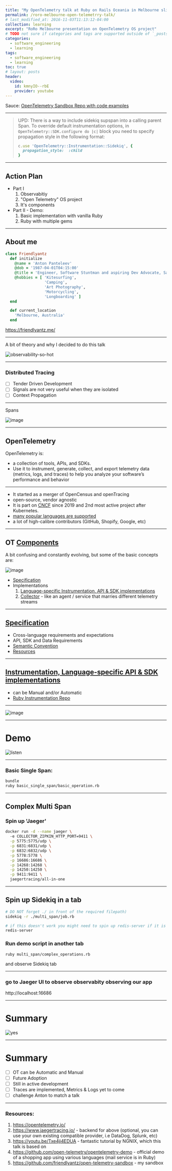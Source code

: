 ```yaml
---
title: "My OpenTelemetry talk at Ruby on Rails Oceania in Melbourne slides"
permalink: /roro-melbourne-open-telemetrry-talk/
# last_modified_at: 2016-11-03T11:13:12-04:00
collection: learning
excerpt: "RoRo Melbourne presentation on OpenTelemetry OS project"
# TODO not sure if categories and tags are supported outside of `_posts` dir
categories:
  - software_engineering
  - learning
tags:
  - software_engineering
  - learning
toc: true
# layout: posts
header:
  video:
    id: kmnyIO--rbE
    provider: youtube
---
```


Sauce: [OpenTelemetry Sandbox Repo with code examples](https://github.com/friendlyantz/open-telemetry-sandbox)
 
 ---

> UPD: There is a way to include sidekiq supspan into a calling parent Span.
> To override default instrumentation options, in `OpenTelemetry::SDK.configure do |c|` block you need  to specify propagation style in the following format:
> ```ruby
> c.use 'OpenTelemetry::Instrumentation::Sidekiq', {
>   propagation_style:  :child
> }
> ```

---

## Action Plan

- Part I
	1. Observabitiy
	2. "Open Telemetry" OS project
	3. It's components
- Part II - Demo:
	1. Basic implementation with vanilla Ruby
	2. Ruby with multiple gems

---

## About me
```ruby
class Friendlyantz
  def initialize
    @name = 'Anton Panteleev'
    @dob = '1987-04-01T04:15:00'
    @title = 'Engineer, Software Stuntman and aspiring Dev Advocate, Saul Goodman of Tech'
    @hobbies = [ 'Kitesurfing', 
                 'Camping',
                 'Art Photography',
                 'Motorcycling',
                 'Longboarding' ]
  end

  def current_location
    'Melbourne, Australia'
  end
  ```
https://friendlyantz.me/

---

A bit of theory and why I decided to do this talk

![observability-so-hot](https://github.com/friendlyantz/open-telemetry-sandbox/assets/70934030/10ef82f7-0814-46ce-a8df-851391534d51)

---

### Distributed Tracing
- [ ] Tender Driven Development
- [ ] Signals are not very useful when they are isolated
- [ ] Context Propagation

---

Spans

![image](https://github.com/friendlyantz/open-telemetry-sandbox/assets/70934030/6434babf-bd37-4f35-8a1b-45e6b74090c5)

---

## OpenTelemetry 

OpenTelemetry is:
 - a collection of tools, APIs, and SDKs. 
 - Use it to instrument, generate, collect, and export telemetry data (metrics, logs, and traces) to help you analyze your software’s performance and behavior


---

 - It started as a merger of OpenCensus and openTracing 
 - open-source, vendor agnostic
 - It is part on [CNCF](https://www.cncf.io/projects/opentelemetry/) since 2019 and 2nd most active project after Kubernetes.
 - [many popular languages are supported](https://opentelemetry.io/docs/instrumentation/#status-and-releases)
 - a lot of high-calibre contributors (GitHub, Shopify, Google, etc)

---

## OT [Components](https://opentelemetry.io/docs/concepts/components/) 
A bit confusing and constantly evolving, but some of the basic concepts are:

![image](https://github.com/friendlyantz/open-telemetry-sandbox/assets/70934030/8f9c3e48-ee8b-4094-aeb1-d812a51afb4d)

- [Specification](https://opentelemetry.io/docs/concepts/components/#specification) 
- Implementations
	1. [Language-specific Instrumentation, API & SDK implementations](https://opentelemetry.io/docs/concepts/components/#language-specific-api--sdk-implementations)
	2. [Collector](https://opentelemetry.io/docs/concepts/components/#collector) - like an agent / service that marries different telemetry streams

---

##  [Specification](https://opentelemetry.io/docs/concepts/components/#specification) 

- Cross-language requirements and expectations 
- API, SDK and Data Requirements
- [Semantic Convention](https://opentelemetry.io/docs/concepts/semantic-conventions/)
- [Resources](https://opentelemetry.io/docs/instrumentation/js/resources/)

---

## [Instrumentation, Language-specific API & SDK implementations](https://opentelemetry.io/docs/instrumentation/#status-and-releases)

- can be Manual and/or Automatic
- [Ruby Instrumentation Repo](https://github.com/open-telemetry/opentelemetry-ruby-contrib/tree/main/instrumentation)

---

![image](https://github.com/friendlyantz/open-telemetry-sandbox/assets/70934030/a0397a17-041a-4a1d-acb1-f98f35c18d49)

---

# Demo

![listen](https://github.com/friendlyantz/open-telemetry-sandbox/assets/70934030/e66cc1da-5951-4747-b0d3-b61d329ff0a2)


---

### Basic Single Span:

```sh
bundle
ruby basic_single_span/basic_operation.rb
```
---

## Complex Multi Span
### Spin up 'Jaeger'
```sh
docker run -d --name jaeger \            
  -e COLLECTOR_ZIPKIN_HTTP_PORT=9411 \
  -p 5775:5775/udp \
  -p 6831:6831/udp \
  -p 6832:6832/udp \
  -p 5778:5778 \
  -p 16686:16686 \
  -p 14268:14268 \
  -p 14250:14250 \
  -p 9411:9411 \
  jaegertracing/all-in-one
```

---

## Spin up Sidekiq in a tab
```sh
# DO NOT forget ./ in front of the required filepath)
sidekiq -r ./multi_span/job.rb

# if this doesn't work you might need to spin up redis-server if it is not running already
redis-server  
```

### Run demo script in another tab
```
ruby multi_span/complex_operations.rb 
```
and observe Sidekiq tab
 
---

### go to Jaeger UI to observe observabity observing our app 
http://localhost:16686

---

# Summary

![yes](https://github.com/friendlyantz/open-telemetry-sandbox/assets/70934030/2b19158e-55af-4cce-b4bb-d1416c9d5a11)

---

# Summary
- [ ] OT can be Automatic and Manual
- [ ] Future Adoption
- [ ] Still in active development
- [ ] Traces are implemented, Metrics & Logs yet to come
- [ ] challenge Anton to match a talk

---

### Resources:
1. https://opentelemetry.io/
2. https://www.jaegertracing.io/ - backend for above (optional, you can use your own existing compatible provider, i.e DataDog, Splunk, etc)
3. https://youtu.be/Txe4ji4EDUA - fantastic tutorial by NGNIX, which this talk is based on
4. https://github.com/open-telemetry/opentelemetry-demo - official demo of a shopping app using various languages (mail service is in Ruby)
5. https://github.com/friendlyantz/open-telemetry-sandbox - my sandbox

